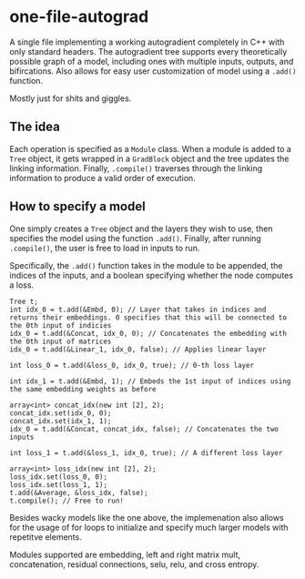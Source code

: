 # one-file-autograd
A single file implementing a working autogradient completely in C++ with only standard headers. The autogradient tree supports every theoretically possible graph of a model, including ones with multiple inputs, outputs, and bifircations. Also allows for easy user customization of model using a ```.add()``` function. 

Mostly just for shits and giggles.

## The idea
Each operation is specified as a ```Module``` class. When a module is added to a ```Tree``` object, it gets wrapped in a ```GradBlock``` object and the tree updates the linking information. Finally, ```.compile()``` traverses through the linking information to produce a valid order of execution.

## How to specify a model
One simply creates a ```Tree``` object and the layers they wish to use, then specifies the model using the function ```.add()```. Finally, after running ```.compile()```, the user is free to load in inputs to run. 

Specifically, the ```.add()``` function takes in the module to be appended, the indices of the inputs, and a boolean specifying whether the node computes a loss. 
```
Tree t;
int idx_0 = t.add(&Embd, 0); // Layer that takes in indices and returns their embeddings. 0 specifies that this will be connected to the 0th input of indicies
idx_0 = t.add(&Concat, idx_0, 0); // Concatenates the embedding with the 0th input of matrices
idx_0 = t.add(&Linear_1, idx_0, false); // Applies linear layer

int loss_0 = t.add(&loss_0, idx_0, true); // 0-th loss layer

int idx_1 = t.add(&Embd, 1); // Embeds the 1st input of indices using the same embedding weights as before

array<int> concat_idx(new int [2], 2);
concat_idx.set(idx_0, 0);
concat_idx.set(idx_1, 1);
idx_0 = t.add(&Concat, concat_idx, false); // Concatenates the two inputs

int loss_1 = t.add(&loss_1, idx_0, true); // A different loss layer

array<int> loss_idx(new int [2], 2);
loss_idx.set(loss_0, 0);
loss_idx.set(loss_1, 1);
t.add(&Average, &loss_idx, false);
t.compile(); // Free to run!
```
Besides wacky models like the one above, the implemenation also allows for the usage of for loops to initialize and specify much larger models with repetitve elements. 

Modules supported are embedding, left and right matrix mult, concatenation, residual connections, selu, relu, and cross entropy.


